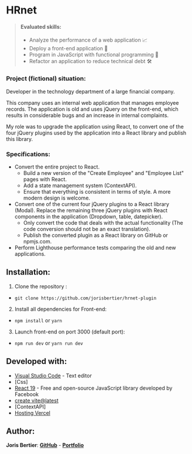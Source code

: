 # HRnet

>
> #### Evaluated skills:
>
> -   Analyze the performance of a web application 📈
> -   Deploy a front-end application 🚀
> -   Program in JavaScript with functional programming 🤖
> -   Refactor an application to reduce technical debt 🛠️

### Project (fictional) situation:

Developer in the technology department of a large financial company.

This company uses an internal web application that manages employee records. The application is old and uses jQuery on the front-end, which results in considerable bugs and an increase in internal complaints.

My role was to upgrade the application using React, to convert one of the four jQuery plugins used by the application into a React library and publish this library.

### Specifications:

-   Convert the entire project to React.
    -   Build a new version of the "Create Employee" and "Employee List" pages with React.
    -   Add a state management system (ContextAPI).
    -   Ensure that everything is consistent in terms of style. A more modern design is welcome.
-   Convert one of the current four jQuery plugins to a React library (Modal). Replace the remaining three jQuery plugins with React components in the application (Dropdown, table, datepicker).
    -   Only convert the code that deals with the actual functionality (The code conversion should not be an exact translation).
    -   Publish the converted plugin as a React library on GitHub or npmjs.com.
-   Perform Lighthouse performance tests comparing the old and new applications.

## Installation:

1. Clone the repository :

-   `git clone https://github.com/jorisbertier/hrnet-plugin`

2. Install all dependencies for Front-end:

-   `npm install` or `yarn`

3. Launch front-end on port 3000 (default port):

-   `npm run dev` or `yarn run dev`

## Developed with:

-   [Visual Studio Code](https://code.visualstudio.com/) - Text editor
-   [Css]
-   [React 19](https://reactjs.org/) - Free and open-source JavaScript library developed by Facebook
-   [create vite@latest]()
-   [ContextAPI]
-   [Hosting Vercel](https://h-rnet-two.vercel.app/)

## Author:

**Joris Bertier**: [**GitHub**](https://github.com/jorisbertier) - [**Portfolio**](https://joris-bertier.vercel.app/)